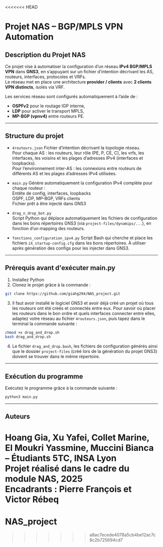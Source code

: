 <<<<<<< HEAD
# Projet NAS – BGP/MPLS VPN Automation

## Description du Projet NAS

Ce projet vise à automatiser la configuration d’un réseau **IPv4 BGP/MPLS VPN** dans **GNS3**, en s’appuyant sur un fichier d’intention décrivant les AS, routeurs, interfaces, protocoles et VRFs.  
Le réseau met en place une architecture **provider / clients** avec **2 clients VPN distincts**, isolés via VRF.

Les services réseau sont configurés automatiquement à l’aide de :
- **OSPFv2** pour le routage IGP interne,
- **LDP** pour activer le transport MPLS,
- **MP-BGP (vpnv4)** entre routeurs PE.

---

## Structure du projet

- `4routeurs.json` 
Fichier d’intention décrivant la topologie réseau.   
Pour chaque AS : les routeurs, leur rôle (PE, P, CE, C), les vrfs, les interfaces, les voisins et les plages d’adresses IPv4 (interfaces et loopbacks).  
Pour l’environnement inter-AS : les connexions entre routeurs de différents AS et les plages d’adresses IPv4 utilisées.

- `main.py` 
Génère automatiquement la configuration IPv4 complète pour chaque routeur :  
Entête de config, interfaces, loopbacks  
OSPF, LDP, MP-BGP, VRFs clients  
Fichier prêt à être injecté dans GNS3  
- `drag_n_drop_bot.py`  
Script Python qui déplace automatiquement les fichiers de configuration dans les bons répertoires GNS3 (via `project-files/dynamips/...`), en fonction d’un mapping des routeurs.
- `fonctions_configuration_ipv4.py`
Script Bash qui cherche et place les fichiers `iX_startup-config.cfg` dans les bons répertoires. À utiliser après génération des configs pour les injecter dans GNS3.

---

## Prérequis avant d'exécuter main.py

1. Installez Python
2. Clonez le projet grâce à la commande :
```bash
git clone https://github.com/giahg294/NAS_project.git
```
3. Il faut avoir installé le logiciel GNS3 et avoir déjà créé un projet où tous les routeurs ont été créés et connectés entre eux. Pour savoir où placer les routeurs dans le bon ordre et quels interfaces connecter entre elles, adaptez votre réseau au fichier `4routeurs.json`, puis tapez dans le terminal la commande suivante :
```bash
chmod +x drag_and_drop.sh
bash drag_and_drop.sh
```
4. Le fichier `drag_and_drop.bash`, les fichiers de configuration générés ainsi que le dossier `project-files` (créé lors de la génération du projet GNS3) doivent se trouver dans le même répertoire.

---

## Exécution du programme

Exécutez le programme grâce à la commande suivante :
```bash
python3 main.py
```

---

## Auteurs

Hoang Gia, Xu Yafei, Collet Marine, El Moukri Yassmine, Muccini Bianca – Étudiants 5TC, INSA Lyon  
Projet réalisé dans le cadre du module NAS, 2025  
Encadrants : Pierre François et Victor Rébeq
=======
# NAS_project
>>>>>>> a8ac7ecede4078a5cb4be12ac7c8c2b725694cd7
